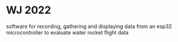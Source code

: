 # WJ 2022
software for recording, gathering and displaying data from an esp32 microcontroller to evaluate water rocket flight data
